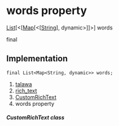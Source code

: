 
<div>

# words property

</div>


[List](https://api.flutter.dev/flutter/dart-core/List-class.html)[\<[[Map](https://api.flutter.dev/flutter/dart-core/Map-class.html)[\<[[String](https://api.flutter.dev/flutter/dart-core/String-class.html)],
dynamic\>]]\>]
words


final




## Implementation

``` language-dart
final List<Map<String, dynamic>> words;
```







1.  [talawa](../../index.md)
2.  [rich_text](../../widgets_rich_text/)
3.  [CustomRichText](../../widgets_rich_text/CustomRichText-class.md)
4.  words property

##### CustomRichText class







